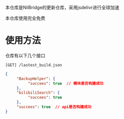 本仓库是NilBridge的更新仓库，采用jsdelivr进行全球加速

本仓库使用完全免费

# 使用方法

仓库有以下几个接口

```
[GET] /lastest_build.json
```

``` json
{
     "BackupHelper": {
          "succees": true  // 模块是否构建成功
     },
     "bilibiliSearch": {
          "succees": true
     },
     "succees": true  // api是否构建成功
}
```
